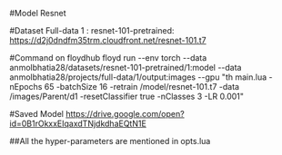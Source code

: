 
#Model
Resnet

#Dataset
Full-data 1 : 
resnet-101-pretrained: https://d2j0dndfm35trm.cloudfront.net/resnet-101.t7


#Command on floydhub
floyd run --env torch --data anmolbhatia28/datasets/resnet-101-pretrained/1:model --data anmolbhatia28/projects/full-data/1/output:images --gpu "th main.lua -nEpochs 65 -batchSize 16 -retrain /model/resnet-101.t7 -data /images/Parent/d1 -resetClassifier true -nClasses 3 -LR 0.001"

#Saved Model
https://drive.google.com/open?id=0B1rOkxxEIqaxdTNjdkdhaEQtN1E

##All the hyper-parameters are mentioned in opts.lua

